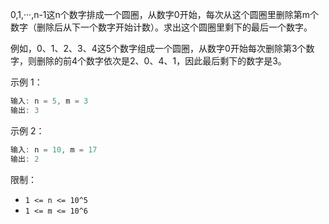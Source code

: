 0,1,···,n-1这n个数字排成一个圆圈，从数字0开始，每次从这个圆圈里删除第m个数字（删除后从下一个数字开始计数）。求出这个圆圈里剩下的最后一个数字。

例如，0、1、2、3、4这5个数字组成一个圆圈，从数字0开始每次删除第3个数字，则删除的前4个数字依次是2、0、4、1，因此最后剩下的数字是3。

 

示例 1：
```java
输入: n = 5, m = 3
输出: 3
```
示例 2：
```java
输入: n = 10, m = 17
输出: 2
```

限制：

- `1 <= n <= 10^5`
- `1 <= m <= 10^6`

